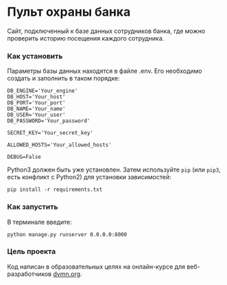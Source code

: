# Пульт охраны банка

Сайт, подключенный к базе данных сотрудников банка, где можно проверить историю посещения каждого сотрудника.

### Как установить

Параметры базы данных находятся в файле .env. Его необходимо создать и заполнить в таком порядке: 

 ```env
DB_ENGINE='Your_engine'
DB_HOST='Your_host'
DB_PORT='Your_port'
DB_NAME='Your_name'
DB_USER='Your_user'
DB_PASSWORD='Your_password'

SECRET_KEY='Your_secret_key'

ALLOWED_HOSTS='Your_allowed_hosts'

DEBUG=False
 ```

Python3 должен быть уже установлен. 
Затем используйте `pip` (или `pip3`, есть конфликт с Python2) для установки зависимостей:
```
pip install -r requirements.txt
```

### Как запустить

В терминале введите:
```
python manage.py runserver 0.0.0.0:8000
```

### Цель проекта

Код написан в образовательных целях на онлайн-курсе для веб-разработчиков [dvmn.org](https://dvmn.org/).
